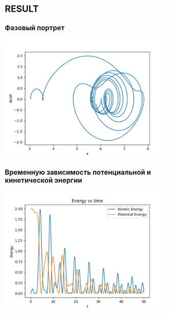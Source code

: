 # RESULT
## Фазовый портрет

![result](https://raw.githubusercontent.com/AlexDyakonov/itmo-physics-hw/master/Modeling/Kapica/phase_portrait.png)

## Временную зависимость потенциальной и кинетической энергии

![result](https://raw.githubusercontent.com/AlexDyakonov/itmo-physics-hw/master/Modeling/Kapica/energy_time.png)
